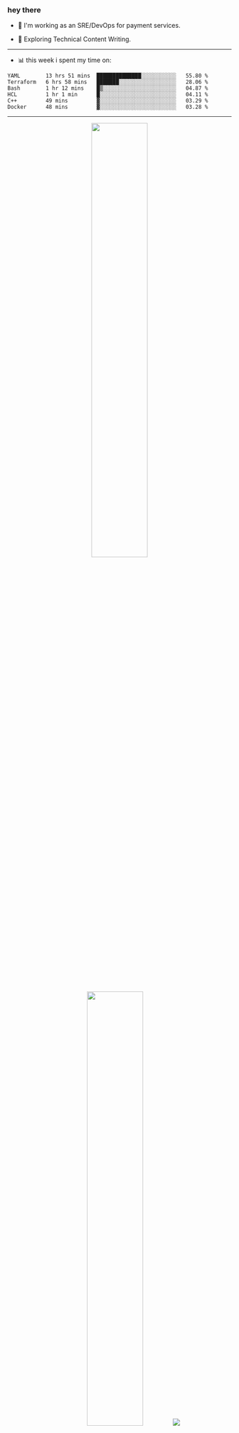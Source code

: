 ### hey there 

- :telescope: I'm working as an SRE/DevOps for payment services.

- :seedling: Exploring Technical Content Writing.

---

- :bar_chart: this week i spent my time on:

<!--START_SECTION:waka-->

```text
YAML        13 hrs 51 mins  ██████████████░░░░░░░░░░░   55.80 %
Terraform   6 hrs 58 mins   ███████░░░░░░░░░░░░░░░░░░   28.06 %
Bash        1 hr 12 mins    █▒░░░░░░░░░░░░░░░░░░░░░░░   04.87 %
HCL         1 hr 1 min      █░░░░░░░░░░░░░░░░░░░░░░░░   04.11 %
C++         49 mins         ▓░░░░░░░░░░░░░░░░░░░░░░░░   03.29 %
Docker      48 mins         ▓░░░░░░░░░░░░░░░░░░░░░░░░   03.28 %
```

<!--END_SECTION:waka-->

---

<p align="center">
  <img height="50%" width="auto" src ="https://github-readme-stats.vercel.app/api?username=chcdc&show_icons=true&count_private=true&theme=darcula&hide_border=true&hide=issues,contribs&bg_color=00000000">
  <img height="50%" width="auto" src ="https://github-readme-stats.vercel.app/api/top-langs/?username=chcdc&layout=compact&hide_border=true&theme=darcula&bg_color=00000000&langs_count=6&hide=jupyter%20notebook,tex,css,php">
  <img src ="https://github-readme-streak-stats.herokuapp.com?user=chcdc&theme=darcula&hide_border=true&background=FFFFFF00">
  <br>
  <br>
</p>

---
<!--
🏢 The Office quote of day
-->

